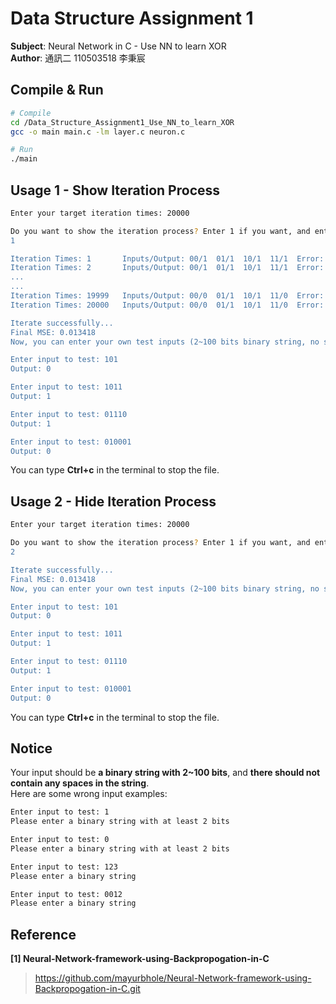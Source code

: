 # Data Structure Assignment 1

**Subject**: Neural Network in C - Use NN to learn XOR  
**Author**: 通訊二 110503518 李秉宸  

## Compile & Run

```sh
# Compile
cd /Data_Structure_Assignment1_Use_NN_to_learn_XOR
gcc -o main main.c -lm layer.c neuron.c

# Run
./main
```

## Usage 1 - Show Iteration Process
```sh
Enter your target iteration times: 20000

Do you want to show the iteration process? Enter 1 if you want, and enter 2 if you don't.
1

Iteration Times: 1       Inputs/Output: 00/1  01/1  10/1  11/1  Error: 1.972858 MSE: 0.493214
Iteration Times: 2       Inputs/Output: 00/1  01/1  10/1  11/1  Error: 1.972005 MSE: 0.493108
...
...
Iteration Times: 19999   Inputs/Output: 00/0  01/1  10/1  11/0  Error: 0.000069  MSE: 0.013418
Iteration Times: 20000   Inputs/Output: 00/0  01/1  10/1  11/0  Error: 0.000069  MSE: 0.013418

Iterate successfully...
Final MSE: 0.013418
Now, you can enter your own test inputs (2~100 bits binary string, no space in the string)

Enter input to test: 101
Output: 0

Enter input to test: 1011
Output: 1  

Enter input to test: 01110
Output: 1

Enter input to test: 010001
Output: 0
```
You can type **Ctrl+c** in the terminal to stop the file.

## Usage 2 - Hide Iteration Process
```sh
Enter your target iteration times: 20000

Do you want to show the iteration process? Enter 1 if you want, and enter 2 if you don't.
2

Iterate successfully...
Final MSE: 0.013418
Now, you can enter your own test inputs (2~100 bits binary string, no space in the string)

Enter input to test: 101
Output: 0

Enter input to test: 1011
Output: 1  

Enter input to test: 01110
Output: 1

Enter input to test: 010001
Output: 0
```
You can type **Ctrl+c** in the terminal to stop the file.

## Notice
Your input should be **a binary string with 2~100 bits**, and **there should not contain any spaces in the string**.  
Here are some wrong input examples:

```sh
Enter input to test: 1
Please enter a binary string with at least 2 bits

Enter input to test: 0
Please enter a binary string with at least 2 bits

Enter input to test: 123
Please enter a binary string

Enter input to test: 0012
Please enter a binary string
```

## Reference
**[1] Neural-Network-framework-using-Backpropogation-in-C**
> https://github.com/mayurbhole/Neural-Network-framework-using-Backpropogation-in-C.git